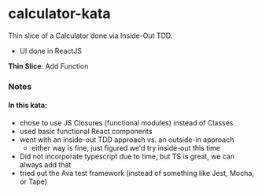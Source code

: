 # calculator-kata
 Thin slice of a Calculator done via Inside-Out TDD.
 - UI done in ReactJS
 
 **Thin Slice**: Add Function
 
 ### Notes
 #### In this kata:
 - chose to use JS Closures (functional modules) instead of Classes
 - used basic functional React components
 - went with an inside-out TDD approach vs. an outside-in approach
    - either way is fine, just figured we'd try inside-out this time
- Did not incorporate typescript due to time, but TS is great, we can always add that
- tried out the Ava test framework (instead of something like Jest, Mocha, or Tape)